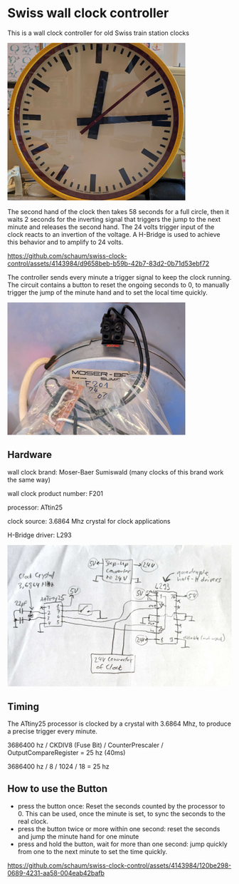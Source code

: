 # Swiss wall clock controller

This is a wall clock controller for old Swiss train station clocks

<img src="media/Moser-Baer-Uhr.jpg" alt="swiss wall clock Moser-Baer" width="400"/>

The second hand of the clock then takes 58 seconds for a full circle, then it waits 2 seconds for the inverting signal that triggers the jump to the next minute and releases the second hand. The 24 volts trigger input of the clock reacts to an invertion of the voltage. A H-Bridge is used to achieve this behavior and to amplify to 24 volts.

https://github.com/schaum/swiss-clock-control/assets/4143984/d9658beb-b59b-42b7-83d2-0b71d53ebf72

The controller sends every minute a trigger signal to keep the clock running. The circuit contains a button to reset the ongoing seconds to 0, to manually trigger the jump of the minute hand and to set the local time quickly.

<img src="media/24V_inverter.jpg" alt="trigger connector" width="400"/>

## Hardware

wall clock brand: Moser-Baer Sumiswald (many clocks of this brand work the same way)

wall clock product number: F201

processor: ATtin25

clock source: 3.6864 Mhz crystal for clock applications

H-Bridge driver: L293

![schematic](media/schematic.jpg)

## Timing
The ATtiny25 processor is clocked by a crystal with 3.6864 Mhz, to produce a precise trigger every minute.

3686400 hz / CKDIV8 (Fuse Bit) / CounterPrescaler / OutputCompareRegister = 25 hz (40ms)

3686400 hz / 8 / 1024 / 18 = 25 hz

## How to use the Button
- press the button once: Reset the seconds counted by the processor to 0. This can be used, once the minute is set, to sync the seconds to the real clock.
- press the button twice or more within one second: reset the seconds and jump the minute hand for one minute
- press and hold the button, wait for more than one second: jump quickly from one to the next minute to set the time quickly.

https://github.com/schaum/swiss-clock-control/assets/4143984/120be298-0689-4231-aa58-004eab42bafb
